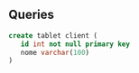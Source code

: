 ## Queries

```sql
create tablet client (
   id int not null primary key
   nome varchar(100)
)
```
